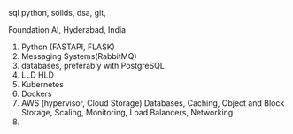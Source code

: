 sql
python, solids, dsa, git, 


Foundation AI, Hyderabad, India

1. Python (FASTAPI, FLASK)
2. Messaging Systems(RabbitMQ)
3. databases, preferably with PostgreSQL
4. LLD HLD
5. Kubernetes 
6. Dockers
7. AWS (hypervisor, Cloud Storage) Databases, Caching, Object and Block Storage, Scaling, Monitoring, Load Balancers, Networking
8. 